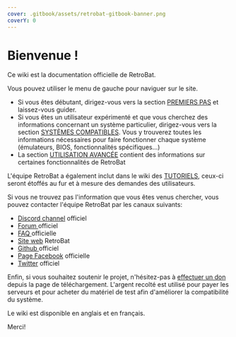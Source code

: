 ```yaml
---
cover: .gitbook/assets/retrobat-gitbook-banner.png
coverY: 0
---
```


# Bienvenue !

Ce wiki est la documentation officielle de RetroBat.



Vous pouvez utiliser le menu de gauche pour naviguer sur le site.&#x20;

* Si vous êtes débutant, dirigez-vous vers la section [PREMIERS PAS](broken-reference) et laissez-vous guider.
* Si vous êtes un utilisateur expérimenté et que vous cherchez des informations concernant un système particulier, dirigez-vous vers la section [SYSTÈMES COMPATIBLES](systemes-and-emulateurs/supported-game-systems/). Vous y trouverez toutes les informations nécessaires pour faire fonctionner chaque système (émulateurs, BIOS, fonctionnalités spécifiques...)
* La section [UTILISATION AVANCÉE](broken-reference) contient des informations sur certaines fonctionnalités de RetroBat



L'équipe RetroBat a également inclut dans le wiki des [TUTORIELS](broken-reference), ceux-ci seront étoffés au fur et à mesure des demandes des utilisateurs.



Si vous ne trouvez pas l'information que vous êtes venus chercher, vous pouvez contacter l'équipe RetroBat par les canaux suivants:

* [Discord channel](https://discord.com/invite/k8mg99cY6F) officiel
* [Forum ](https://retrobat.forumgaming.fr/)officiel
* [FAQ ](https://retrobat.forumgaming.fr/t136-faq-retrobat-wip)officielle
* [Site web](https://www.retrobat.org/accueil-fr/) RetroBat
* [Github ](https://github.com/RetroBat-Official)officiel
* [Page Facebook](https://www.facebook.com/groups/531886007636890) officielle
* [Twitter](https://twitter.com/retrobat\_off) officiel



Enfin, si vous souhaitez soutenir le projet, n'hésitez-pas à [effectuer un don](https://retrobatofficial.itch.io/retrobat) depuis la page de téléchargement. L'argent recolté est utilisé pour payer les serveurs et pour acheter du matériel de test afin d'améliorer la compatibilité du système.&#x20;



Le wiki est disponible en anglais et en français.



Merci!

